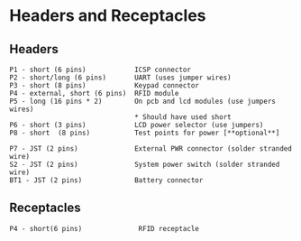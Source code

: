# Headers and Receptacles
## Headers
    P1 - short (6 pins)            ICSP connector
    P2 - short/long (6 pins)       UART (uses jumper wires)
    P3 - short (8 pins)            Keypad connector
    P4 - external, short (6 pins)  RFID module
    P5 - long (16 pins * 2)        On pcb and lcd modules (use jumpers wires)
                                   * Should have used short
    P6 - short (3 pins)            LCD power selector (use jumpers)
    P8 - short  (8 pins)           Test points for power [**optional**]
 
    P7 - JST (2 pins)              External PWR connector (solder stranded wire)
    S2 - JST (2 pins)              System power switch (solder stranded wire)
    BT1 - JST (2 pins)             Battery connector


## Receptacles
    P4 - short(6 pins)              RFID receptacle
